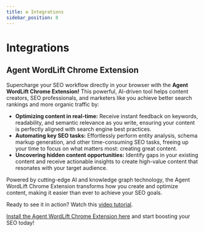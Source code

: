 ```yaml
---
title: ⚙️ Integrations
sidebar_position: 8
---
```


# Integrations

## Agent WordLift Chrome Extension

Supercharge your SEO workflow directly in your browser with the **Agent WordLift Chrome Extension!** This powerful, AI-driven tool helps content creators, SEO professionals, and marketers like you achieve better search rankings and more organic traffic by:

- **Optimizing content in real-time:** Receive instant feedback on keywords, readability, and semantic relevance as you write, ensuring your content is perfectly aligned with search engine best practices.
- **Automating key SEO tasks:** Effortlessly perform entity analysis, schema markup generation, and other time-consuming SEO tasks, freeing up your time to focus on what matters most: creating great content.
- **Uncovering hidden content opportunities:** Identify gaps in your existing content and receive actionable insights to create high-value content that resonates with your target audience.

Powered by cutting-edge AI and knowledge graph technology, the Agent WordLift Chrome Extension transforms how you create and optimize content, making it easier than ever to achieve your SEO goals.

Ready to see it in action? Watch this [video tutorial](https://www.youtube.com/watch?v=Lmz6Kgi6HB0).

[Install the Agent WordLift Chrome Extension here](https://chromewebstore.google.com/detail/agent-wordlift/jegfjceighmfpbklniiakflbhceejddb) and start boosting your SEO today!

